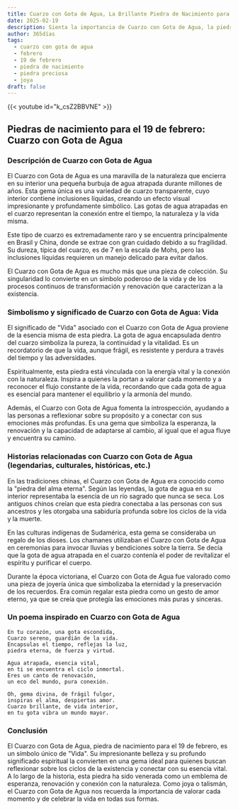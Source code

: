 ```yaml
---
title: Cuarzo con Gota de Agua, La Brillante Piedra de Nacimiento para 19 de febrero
date: 2025-02-19
description: Sienta la importancia de Cuarzo con Gota de Agua, la piedra de nacimiento de 19 de febrero que simboliza Vida. Deje que su belleza y significado iluminen su día.
author: 365días
tags:
  - cuarzo con gota de agua
  - febrero
  - 19 de febrero
  - piedra de nacimiento
  - piedra preciosa
  - joya
draft: false
---
```


{{< youtube id="k_csZ2BBVNE" >}}

## Piedras de nacimiento para el 19 de febrero: Cuarzo con Gota de Agua

### Descripción de Cuarzo con Gota de Agua

El Cuarzo con Gota de Agua es una maravilla de la naturaleza que encierra en su interior una pequeña burbuja de agua atrapada durante millones de años. Esta gema única es una variedad de cuarzo transparente, cuyo interior contiene inclusiones líquidas, creando un efecto visual impresionante y profundamente simbólico. Las gotas de agua atrapadas en el cuarzo representan la conexión entre el tiempo, la naturaleza y la vida misma.

Este tipo de cuarzo es extremadamente raro y se encuentra principalmente en Brasil y China, donde se extrae con gran cuidado debido a su fragilidad. Su dureza, típica del cuarzo, es de 7 en la escala de Mohs, pero las inclusiones líquidas requieren un manejo delicado para evitar daños.

El Cuarzo con Gota de Agua es mucho más que una pieza de colección. Su singularidad lo convierte en un símbolo poderoso de la vida y de los procesos continuos de transformación y renovación que caracterizan a la existencia.

### Simbolismo y significado de Cuarzo con Gota de Agua: Vida

El significado de "Vida" asociado con el Cuarzo con Gota de Agua proviene de la esencia misma de esta piedra. La gota de agua encapsulada dentro del cuarzo simboliza la pureza, la continuidad y la vitalidad. Es un recordatorio de que la vida, aunque frágil, es resistente y perdura a través del tiempo y las adversidades.

Espiritualmente, esta piedra está vinculada con la energía vital y la conexión con la naturaleza. Inspira a quienes la portan a valorar cada momento y a reconocer el flujo constante de la vida, recordando que cada gota de agua es esencial para mantener el equilibrio y la armonía del mundo.

Además, el Cuarzo con Gota de Agua fomenta la introspección, ayudando a las personas a reflexionar sobre su propósito y a conectar con sus emociones más profundas. Es una gema que simboliza la esperanza, la renovación y la capacidad de adaptarse al cambio, al igual que el agua fluye y encuentra su camino.

### Historias relacionadas con Cuarzo con Gota de Agua (legendarias, culturales, históricas, etc.)

En las tradiciones chinas, el Cuarzo con Gota de Agua era conocido como la "piedra del alma eterna". Según las leyendas, la gota de agua en su interior representaba la esencia de un río sagrado que nunca se seca. Los antiguos chinos creían que esta piedra conectaba a las personas con sus ancestros y les otorgaba una sabiduría profunda sobre los ciclos de la vida y la muerte.

En las culturas indígenas de Sudamérica, esta gema se consideraba un regalo de los dioses. Los chamanes utilizaban el Cuarzo con Gota de Agua en ceremonias para invocar lluvias y bendiciones sobre la tierra. Se decía que la gota de agua atrapada en el cuarzo contenía el poder de revitalizar el espíritu y purificar el cuerpo.

Durante la época victoriana, el Cuarzo con Gota de Agua fue valorado como una pieza de joyería única que simbolizaba la eternidad y la preservación de los recuerdos. Era común regalar esta piedra como un gesto de amor eterno, ya que se creía que protegía las emociones más puras y sinceras.

### Un poema inspirado en Cuarzo con Gota de Agua

```
En tu corazón, una gota escondida,  
Cuarzo sereno, guardián de la vida.  
Encapsulas el tiempo, reflejas la luz,  
piedra eterna, de fuerza y virtud.  

Agua atrapada, esencia vital,  
en ti se encuentra el ciclo inmortal.  
Eres un canto de renovación,  
un eco del mundo, pura conexión.  

Oh, gema divina, de frágil fulgor,  
inspiras el alma, despiertas amor.  
Cuarzo brillante, de vida interior,  
en tu gota vibra un mundo mayor.
```

### Conclusión

El Cuarzo con Gota de Agua, piedra de nacimiento para el 19 de febrero, es un símbolo único de "Vida". Su impresionante belleza y su profundo significado espiritual la convierten en una gema ideal para quienes buscan reflexionar sobre los ciclos de la existencia y conectar con su esencia vital. A lo largo de la historia, esta piedra ha sido venerada como un emblema de esperanza, renovación y conexión con la naturaleza. Como joya o talismán, el Cuarzo con Gota de Agua nos recuerda la importancia de valorar cada momento y de celebrar la vida en todas sus formas.